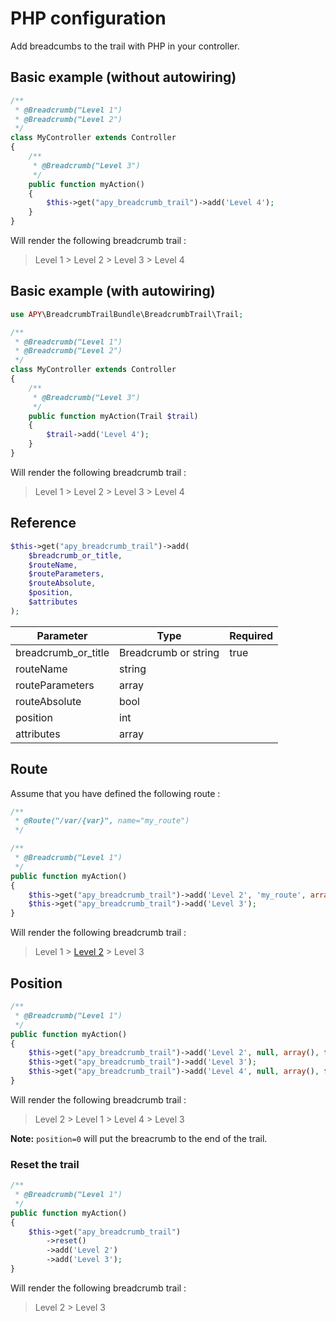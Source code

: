 # PHP configuration

Add breadcumbs to the trail with PHP in your controller.


## Basic example (without autowiring)

```php
/**
 * @Breadcrumb("Level 1")
 * @Breadcrumb("Level 2")
 */
class MyController extends Controller
{
    /**
     * @Breadcrumb("Level 3")
     */
    public function myAction()
    {
        $this->get("apy_breadcrumb_trail")->add('Level 4');
    }
}
```

Will render the following breadcrumb trail :

> Level 1 > Level 2 > Level 3 > Level 4

## Basic example (with autowiring)

```php
use APY\BreadcrumbTrailBundle\BreadcrumbTrail\Trail;

/**
 * @Breadcrumb("Level 1")
 * @Breadcrumb("Level 2")
 */
class MyController extends Controller
{
    /**
     * @Breadcrumb("Level 3")
     */
    public function myAction(Trail $trail)
    {
        $trail->add('Level 4');
    }
}
```

Will render the following breadcrumb trail :

> Level 1 > Level 2 > Level 3 > Level 4

## Reference

```php
$this->get("apy_breadcrumb_trail")->add(
    $breadcrumb_or_title,
    $routeName,
    $routeParameters,
    $routeAbsolute,
    $position,
    $attributes
);
```

| Parameter           | Type                 | Required |
|---------------------|----------------------|----------|
| breadcrumb_or_title | Breadcrumb or string | true     |
| routeName           | string               |          |
| routeParameters     | array                |          |
| routeAbsolute       | bool                 |          |
| position            | int                  |          |
| attributes          | array                |          |


## Route

Assume that you have defined the following route :

```php
/**
 * @Route("/var/{var}", name="my_route")
 */
```

```php
/**
 * @Breadcrumb("Level 1")
 */
public function myAction()
{
    $this->get("apy_breadcrumb_trail")->add('Level 2', 'my_route', array("var" => "foo"));
    $this->get("apy_breadcrumb_trail")->add('Level 3');
}
```

Will render the following breadcrumb trail :

> Level 1 > [Level 2](http://example.com/var/foo) > Level 3

## Position

```php
/**
 * @Breadcrumb("Level 1")
 */
public function myAction()
{
    $this->get("apy_breadcrumb_trail")->add('Level 2', null, array(), false, 1);
    $this->get("apy_breadcrumb_trail")->add('Level 3');
    $this->get("apy_breadcrumb_trail")->add('Level 4', null, array(), false, -1);
}
```

Will render the following breadcrumb trail :

> Level 2 > Level 1 > Level 4 > Level 3

**Note:** `position=0` will put the breacrumb to the end of the trail.

### Reset the trail

```php
/**
 * @Breadcrumb("Level 1")
 */
public function myAction()
{
    $this->get("apy_breadcrumb_trail")
        ->reset()
        ->add('Level 2')
        ->add('Level 3');
}
```

Will render the following breadcrumb trail :

> Level 2 > Level 3